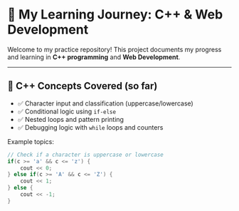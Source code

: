 # 🚀 My Learning Journey: C++ & Web Development

Welcome to my practice repository! This project documents my progress and learning in **C++ programming** and **Web Development**.

---

## 🧠 C++ Concepts Covered (so far)

- ✅ Character input and classification (uppercase/lowercase)
- ✅ Conditional logic using `if-else`
- ✅ Nested loops and pattern printing
- ✅ Debugging logic with `while` loops and counters

Example topics:
```cpp
// Check if a character is uppercase or lowercase
if(c >= 'a' && c <= 'z') {
    cout << 0;
} else if(c >= 'A' && c <= 'Z') {
    cout << 1;
} else {
    cout << -1;
}
